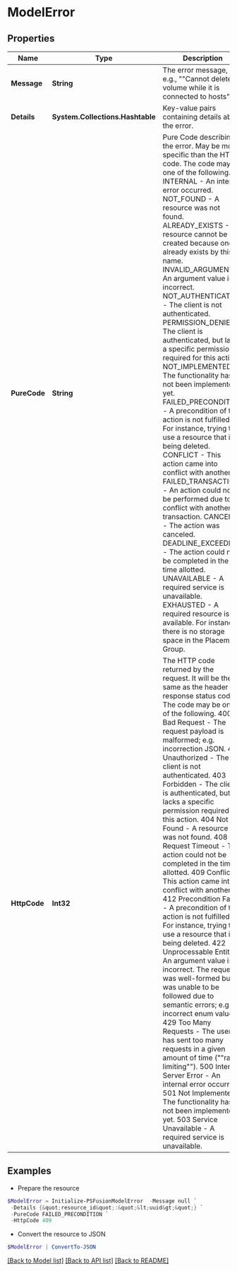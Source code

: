 # ModelError
## Properties

Name | Type | Description | Notes
------------ | ------------- | ------------- | -------------
**Message** | **String** | The error message, e.g., &quot;&quot;Cannot delete a volume while it is connected to hosts&quot;&quot;. | 
**Details** | **System.Collections.Hashtable** | Key-value pairs containing details about the error. | 
**PureCode** | **String** | Pure Code describing the error. May be more specific than the HTTP code. The code may be one of the following. INTERNAL - An internal error occurred. NOT_FOUND - A resource was not found. ALREADY_EXISTS - A resource cannot be created because one already exists by this name. INVALID_ARGUMENT - An argument value is incorrect. NOT_AUTHENTICATED - The client is not authenticated. PERMISSION_DENIED - The client is authenticated, but lacks a specific permission required for this action. NOT_IMPLEMENTED - The functionality has not been implemented yet. FAILED_PRECONDITION - A precondition of the action is not fulfilled. For instance, trying to use a resource that is being deleted. CONFLICT - This action came into conflict with another. FAILED_TRANSACTION - An action could not be performed due to conflict with another transaction. CANCELED - The action was canceled. DEADLINE_EXCEEDED - The action could not be completed in the time allotted. UNAVAILABLE - A required service is unavailable. EXHAUSTED - A required resource is not available. For instance, there is no storage space in the Placement Group.  | 
**HttpCode** | **Int32** | The HTTP code returned by the request. It will be the same as the header response status code. The code may be one of the following. 400 Bad Request - The request payload is malformed; e.g. incorrection JSON. 401 Unauthorized - The client is not authenticated. 403 Forbidden - The client is authenticated, but lacks a specific permission required for this action. 404 Not Found - A resource was not found. 408 Request Timeout - The action could not be completed in the time allotted. 409 Conflict - This action came into conflict with another. 412 Precondition Failed - A precondition of the action is not fulfilled. For instance, trying to use a resource that is being deleted. 422 Unprocessable Entity - An argument value is incorrect. The request was well-formed but was unable to be followed due to semantic errors; e.g. an incorrect enum value. 429 Too Many Requests - The user has sent too many requests in a given amount of time (&quot;&quot;rate limiting&quot;&quot;). 500 Internal Server Error - An internal error occurred. 501 Not Implemented - The functionality has not been implemented yet. 503 Service Unavailable - A required service is unavailable.  | 

## Examples

- Prepare the resource
```powershell
$ModelError = Initialize-PSFusionModelError  -Message null `
 -Details {&quot;resource_id&quot;:&quot;&lt;uuid&gt;&quot;} `
 -PureCode FAILED_PRECONDITION `
 -HttpCode 409
```

- Convert the resource to JSON
```powershell
$ModelError | ConvertTo-JSON
```

[[Back to Model list]](../README.md#documentation-for-models) [[Back to API list]](../README.md#documentation-for-api-endpoints) [[Back to README]](../README.md)

